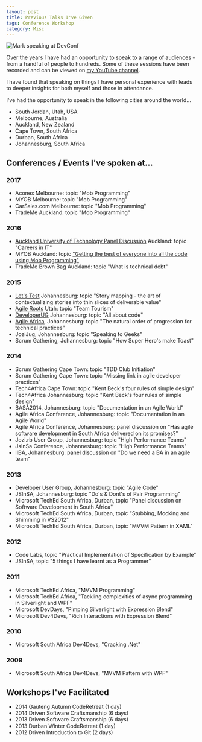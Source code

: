 ```yaml
---
layout: post
title: Previous Talks I've Given
tags: Conference Workshop
category: Misc
---
```


<img class="img-responsive" alt="Mark speaking at DevConf" src="{{ site.url }}/assets/images/Mark-Speaking-At-DevConf.jpg">

Over the years I have had an opportunity to speak to a range of audiences - from a handful of people to hundreds. Some of these sessions have been recorded and can be viewed on [my YouTube channel](https://www.youtube.com/playlist?list=PLhqe1sLkgzJ-JoWNuHjk1W5fekvC88dFa).

I have found that speaking on things I have personal experience with leads to deeper insights for both myself and those in attendance.

I've had the opportunity to speak in the following cities around the world...  

- South Jordan, Utah, USA  
- Melbourne, Australia  
- Auckland, New Zealand
- Cape Town, South Africa  
- Durban, South Africa  
- Johannesburg, South Africa    

## Conferences / Events I've spoken at...

### 2017

- Aconex Melbourne: topic "Mob Programming"  
- MYOB Melbourne: topic "Mob Programming"  
- CarSales.com Melbourne: topic "Mob Programming"  
- TradeMe Auckland: topic "Mob Programming"    

### 2016

- [Auckland University of Technology Panel Discussion](https://www.youtube.com/watch?v=5sHlGi90fhA) Auckland: topic "Careers in IT"  
- MYOB Auckland: topic ["Getting the best of everyone into all the code using Mob Programming"](https://www.youtube.com/watch?v=0Y0ge-d2KsQ&index=1)  
- TradeMe Brown Bag Auckland: topic "What is technical debt"  

### 2015

- [Let's Test](http://lets-test.com/) Johannesburg: topic "Story mapping - the art of contextualizing stories into thin slices of deliverable value"  
- [Agile Roots](http://www.agileroots.com/) Utah: topic "Team Tourism"  
- [DeveloperUG](http://www.developerug.org.za/) Johannesburg: topic "All about code"  
- [Agile Africa](http://agileafricaconf.com/), Johannesburg: topic "The natural order of progression for technical practices"  
- JoziJug, Johannesburg: topic "Speaking to Geeks"  
- Scrum Gathering, Johannesburg: topic "How Super Hero's make Toast"  

### 2014

- Scrum Gathering Cape Town: topic "TDD Club Initiation"  
- Scrum Gathering Cape Town: topic "Missing link in agile developer practices"  
- Tech4Africa Cape Town: topic "Kent Beck's four rules of simple design"  
- Tech4Africa Johannesburg: topic "Kent Beck's four rules of simple design"  
- BASA2014, Johannesburg: topic "Documentation in an Agile World"  
- Agile Africa Conference, Johannesburg: topic "Documentation in an Agile World"  
- Agile Africa Conference, Johannesburg: panel discussion on "Has agile software development in South Africa delivered on its promises?"  
- Jozi.rb User Group, Johannesburg: topic "High Performance Teams"  
- JsInSa Conference, Johannesburg: topic "High Performance Teams"  
- IIBA, Johannesburg: panel discussion on "Do we need a BA in an agile team"  

### 2013

- Developer User Group, Johannesburg: topic "Agile Code"  
- JSInSA, Johannesburg: topic "Do's & Dont's of Pair Programming"  
- Microsoft TechEd South Africa, Durban, topic "Panel discussion on Software Development in South Africa"  
- Microsoft TechEd South Africa, Durban, topic "Stubbing, Mocking and Shimming in VS2012"  
- Microsoft TechEd South Africa, Durban, topic "MVVM Pattern in XAML"  

### 2012

- Code Labs, topic "Practical Implementation of Specification by Example"  
- JSInSA, topic "5 things I have learnt as a Programmer"  

### 2011

- Microsoft TechEd Africa, "MVVM Programming"  
- Microsoft TechEd Africa, "Tackling complexities of async programming in Silverlight and WPF"  
- Microsoft DevDays, "Pimping Silverlight with Expression Blend"  
- Microsoft Dev4Devs, "Rich Interactions with Expression Blend"  

### 2010

- Microsoft South Africa Dev4Devs, "Cracking .Net"  

### 2009

- Microsoft South Africa Dev4Devs, "MVVM Pattern with WPF"  

## Workshops I've Facilitated

- 2014 Gauteng Autumn CodeRetreat (1 day)  
- 2014 Driven Software Craftsmanship (6 days)  
- 2013 Driven Software Craftsmanship (6 days)  
- 2013 Durban Winter CodeRetreat (1 day)  
- 2012 Driven Introduction to Git (2 days)  
